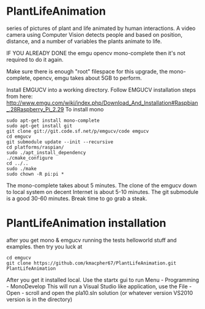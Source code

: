 # PlantLifeAnimation

series of pictures of plant and life animated by human interactions. 
A video camera using Computer Vision detects people and based on position, distance, and a number of variables the plants animate to life. 

IF YOU ALREADY DONE the emgu opencv mono-complete then it's not required to do it again. 

Make sure there is enough "root" filespace for this upgrade, the mono-complete, opencv, emgu takes about 5GB to perform. 

Install EMGUCV into a working directory. 
Follow EMGUCV installation steps from here: 
http://www.emgu.com/wiki/index.php/Download_And_Installation#Raspbian_.28Raspberry_Pi_2.29
To install mono

```
sudo apt-get install mono-complete
sudo apt-get install git
git clone git://git.code.sf.net/p/emgucv/code emgucv 
cd emgucv
git submodule update --init --recursive
cd platforms/raspian/
sudo ./apt_install_dependency
./cmake_configure
cd ../..
sudo ./make 
sudo chown -R pi:pi * 
```
The mono-complete takes about 5 minutes. 
The clone of the emgucv down to local system on decent Internet is about 5-10 minutes. 
The git submodule is a good 30-60 minutes. Break time to go grab a steak. 

# PlantLifeAnimation installation 
after you get mono & emgucv running the tests helloworld stuff and examples. then try you luck at

```
cd emgucv 
git clone https://github.com/kmacpher67/PlantLifeAnimation.git PlantLifeAnimation
```

After you get it installed local. 
Use the startx gui to run
Menu - Programming - MonoDevelop 
This will run a Visual Studio like application, use the File - Open - scroll and open the pla10.sln solution (or whatever version VS2010 version is in the directory) 
